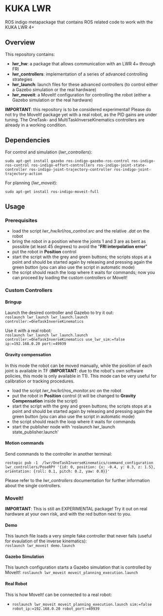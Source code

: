 # KUKA LWR

ROS indigo metapackage that contains ROS related code to work with the KUKA LWR 4+

## Overview
This repository contains:
- __lwr_hw__: a package that allows communication with an LWR 4+ through FRI
- __lwr_controllers__: implementation of a series of advanced controlling strategies
- __lwr_launch__: launch files for these advanced controllers (to control either a Gazebo simulation or the real hardware)
- __lwr_moveit__: a MoveIt! configuration for controlling the robot (either a Gazebo simulation or the real hardware)

__IMPORTANT__: this repository is to be considered experimental! Please do not try the MoveIt! package yet with a real robot, as the PID gains are under tuning. The OneTask- and MultiTaskInverseKinematics controllers are already in a working condition.

## Dependencies

For control and simulation (_lwr_controllers_):

`sudo apt-get install gazebo ros-indigo-gazebo-ros-control ros-indigo-ros-control ros-indigo-effort-controllers ros-indigo-joint-state-controller ros-indigo-joint-trajectory-controller ros-indigo-joint-trajectory-action`

For planning (_lwr_moveit_):

`sudo apt-get install ros-indigo-moveit-full`


## Usage

### Prerequisites
- load the script _lwr_hw/krl/ros_control.src_ and the relative _.dat_ on the robot  
- bring the robot in a position where the joints 1 and 3 are as bent as possible (at least 45 degrees) to avoid the "__FRI interpolation error__"  
- put the robot in __Position__ control  
- start the script with the grey and green buttons; the scripts stops at a point and should be started again by releasing and pressing again the green button (you can also use the script in automatic mode)  
- the script should reach the loop where it waits for commands; now you can proceed by loading the custom controllers or MoveIt!  

### Custom Controllers
#### Bringup
Launch the desired controller and Gazebo to try it out:  
``` roslaunch lwr_launch lwr_launch.launch controller:=OneTaskInverseKinematics ```

Use it with a real robot:  
```roslaunch lwr_launch lwr_launch.launch controller:=OneTaskInverseKinematics use_lwr_sim:=false ip:=192.168.0.20 port:=49939 ```  

#### Gravity compensation
In this mode the robot can be moved manually, while the position of each joint is available in TF (__IMPORTANT__: due to the robot's own 
software policies, this mode is only available in T1). This mode can be very useful for calibration or tracking procedures.  
- load the script _lwr_hw/krl/ros_monitor.src_ on the robot  
- put the robot in __Position__ control (it will be changed to __Gravity Compensation__ inside the script)  
- start the script with the grey and green buttons; the scripts stops at a point and should be started again by releasing and pressing again the green button (you can also use the script in automatic mode)  
- the script should reach the loop where it waits for commands
- start the publisher node with 'roslaunch lwr_launch state_publisher.launch'

#### Motion commands
Send commands to the controller in another terminal:

`rostopic pub -1  /lwr/OneTaskInverseKinematics/command_configuration lwr_controllers/PoseRPY '{id: 0, position: {x: -0.4, y: 0.3, z: 1.5}, orientation: {roll: 0.1, pitch: 0.2, yaw: 0.0}}'`

Please refer to the _lwr_controllers_ documentation for further information about the single controllers.

### MoveIt!
__IMPORTANT__:  This is still an EXPERIMENTAL package! Try it out on real hardware at your own risk, and with the red button next to you.
#### Demo
This launch file loads a very simple fake controller that never fails (useful for evaulation of the inverse kinematics):  
`roslaunch lwr_moveit demo.launch`
#### Gazebo Simulation
This launch configuration starts a Gazebo simulation that is controlled by MoveIt!: 
`roslaunch lwr_moveit moveit_planning_execution.launch`
#### Real Robot
This is how MoveIt! can be connected to a real robot:
- `roslaunch lwr_moveit moveit_planning_execution.launch sim:=false robot_ip:=192.168.0.20 robot_port:=49939`